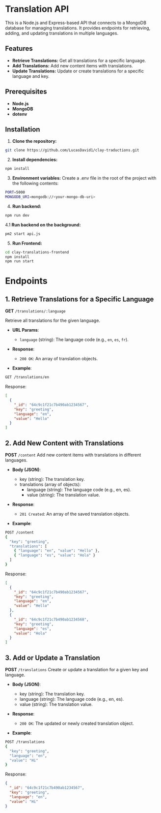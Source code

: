 # Translation API

This is a Node.js and Express-based API that connects to a MongoDB database for managing translations. It provides endpoints for retrieving, adding, and updating translations in multiple languages.

## Features

- **Retrieve Translations:** Get all translations for a specific language.
- **Add Translations:** Add new content items with translations.
- **Update Translations:** Update or create translations for a specific language and key.

## Prerequisites

- **Node.js**
- **MongoDB**
- **dotenv**

## Installation

1. **Clone the repository:**

```bash
git clone https://github.com/LucasDavid1/clay-traductions.git
```

2. **Install dependencies:**
```bash
npm install
```

3. **Environment variables:**
Create a .env file in the root of the project with the following contents:
```bash
PORT=5000
MONGODB_URI=mongodb://<your-mongo-db-uri>
```

4. **Run backend:**
```bash
npm run dev
```

4.1 **Run backend on the background:**
```bash
pm2 start api.js
```

5. **Run Frontend:**
```bash
cd clay-translations-frontend
npm install
npm run start
```

# Endpoints

## 1. Retrieve Translations for a Specific Language

**GET** `/translations/:language`

Retrieve all translations for the given language.

- **URL Params**:
  - `language` (string): The language code (e.g., `en`, `es`, `fr`).

- **Response**:
  - `200 OK`: An array of translation objects.

- **Example**:

```bash
GET /translations/en
```
Response:
```json
[
  {
    "_id": "64c9c1f21c7b490ab1234567",
    "key": "greeting",
    "language": "en",
    "value": "Hello"
  }
]
```

## 2. Add New Content with Translations

**POST** `/content`
Add new content items with translations in different languages.

- **Body (JSON)**:
    - key (string): The translation key.
    - translations (array of objects):
        - language (string): The language code (e.g., en, es).
        - value (string): The translation value.

- **Response**:
  - `201 Created`: An array of the saved translation objects.

- **Example**:
```bash
POST /content
{
  "key": "greeting",
  "translations": [
    { "language": "en", "value": "Hello" },
    { "language": "es", "value": "Hola" }
  ]
}
```
Response:
```json
[
  {
    "_id": "64c9c1f21c7b490ab1234567",
    "key": "greeting",
    "language": "en",
    "value": "Hello"
  },
  {
    "_id": "64c9c1f21c7b490ab1234568",
    "key": "greeting",
    "language": "es",
    "value": "Hola"
  }
]
```

## 3. Add or Update a Translation

**POST** `/translations`
Create or update a translation for a given key and language.

- **Body (JSON)**:
    - key (string): The translation key.
    - language (string): The language code (e.g., en, es).
    - value (string): The translation value.

- **Response**:
  - `200 OK`: The updated or newly created translation object.

- **Example**:
```bash
POST /translations
{
  "key": "greeting",
  "language": "en",
  "value": "Hi"
}
```

Response:
```json
{
  "_id": "64c9c1f21c7b490ab1234567",
  "key": "greeting",
  "language": "en",
  "value": "Hi"
}
```